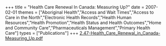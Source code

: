 +++
title = "Health Care Renewal In Canada: Measuring Up?"
date = 2007-02-01
themes = ["Aboriginal Health","Access and Wait Times","Access to Care in the North","Electronic Health Records","Health Human Resources","Health Promotion","Health Status and Health Outcomes","Home and Community Care","Pharmaceuticals Management","Primary Health Care"]
types = ["Publications"]
+++
[2.47-Health\_Care\_Renewal\_in\_Canada-Measuring\_Up.pdf](/files/2.47-Health_Care_Renewal_in_Canada-Measuring_Up.pdf)
